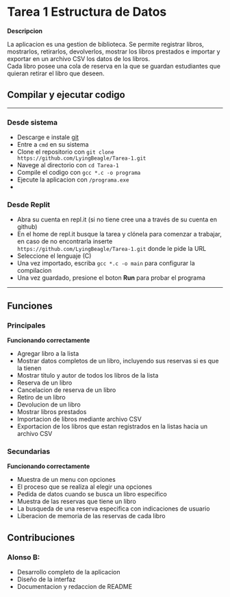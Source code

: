 
# Tarea 1 Estructura de Datos

**Descripcion**

La aplicacion es una gestion de biblioteca.
Se permite registrar libros, mostrarlos, retirarlos, devolverlos, mostrar los libros prestados e importar y exportar en un archivo CSV los datos de los libros.   
Cada libro posee una cola de reserva en la que se guardan estudiantes que quieran retirar el libro que deseen.

## Compilar y ejecutar codigo
---
### Desde sistema
* Descarge e instale [git](https://git-scm.com/downloads)
* Entre a `cmd` en su sistema
* Clone el repositorio con `git clone https://github.com/LyingBeagle/Tarea-1.git`
* Navege al directorio con `cd Tarea-1`
* Compile el codigo con `gcc *.c -o programa`
* Ejecute la aplicacion con `/programa.exe`
* 
### Desde Replit
* Abra su cuenta en repl.it (si no tiene cree una a través de su cuenta en github)
* En el home de repl.it busque la tarea y clónela para comenzar a trabajar, en caso de no encontrarla inserte `https://github.com/LyingBeagle/Tarea-1.git` donde le pide la URL 
* Seleccione el lenguaje (C)
* Una vez importado, escriba `gcc *.c -o main` para configurar la compilacion
* Una vez guardado, presione el boton **Run** para probar el programa
---
## Funciones

### Principales

**Funcionando correctamente**

* Agregar libro a la lista
* Mostrar datos completos de un libro, incluyendo sus reservas si es que la tienen
* Mostrar titulo y autor de todos los libros de la lista
* Reserva de un libro
* Cancelacion de reserva de un libro
* Retiro de un libro
* Devolucion de un libro
* Mostrar libros prestados
* Importacion de libros mediante archivo CSV
* Exportacion de los libros que estan registrados en la listas hacia un archivo CSV

### Secundarias

**Funcionando correctamente**

* Muestra de un menu con opciones
* El proceso que se realiza al elegir una opciones
* Pedida de datos cuando se busca un libro especifico
* Muestra de las reservas que tiene un libro
* La busqueda de una reserva especifica con indicaciones de usuario
* Liberacion de memoria de las reservas de cada libro

## Contribuciones

### Alonso B:
* Desarrollo completo de la aplicacion
* Diseño de la interfaz
* Documentacion y redaccion de README
